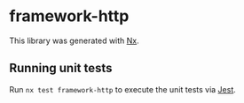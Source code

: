 # framework-http

This library was generated with [Nx](https://nx.dev).

## Running unit tests

Run `nx test framework-http` to execute the unit tests via [Jest](https://jestjs.io).
